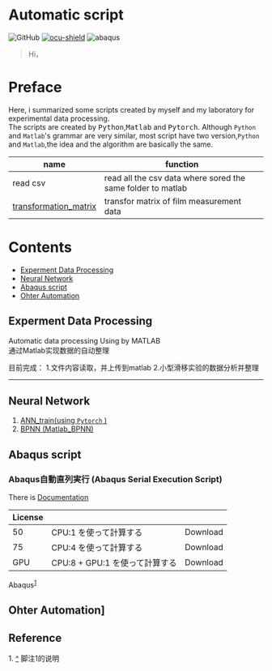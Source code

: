 # Automatic script
![GitHub](https://img.shields.io/github/license/Kaede-cycy/data-prossing?logoColor=green&style=plastic)
[![ocu-shield]][ocu]
![abaqus]

> Hi，

# Preface
 Here, i summarized some scripts created by myself and my laboratory for experimental data processing.    
 The scripts are created by <kbd>Python</kbd>,<kbd>Matlab</kbd> and <kbd>Pytorch</kbd>. Although `Python` and `Matlab`'s grammar are very similar, most script have two version,`Python` and `Matlab`,the idea and the algorithm are basically the same.
 
|name|function|
|---|---|
|read csv|read all the csv data where sored the same folder to matlab|
|[transformation_matrix](https://github.com/ChenYu-K/Data-Processing/tree/main/Automation/Transformation_matrix)| transfor matrix of film measurement data|

# Contents
* [Experment Data Processing](#Experment-Data-Processing)
* [Neural Network](#Neural-Network)
* [Abaqus script](#Abaqus-script)
* [Ohter Automation](#Ohter-Automation)


## Experment Data Processing

Automatic data processing Using by MATLAB  
通过Matlab实现数据的自动整理


目前完成：
1.文件内容读取，并上传到matlab
2.小型滑移实验的数据分析并整理

---

## Neural Network
1. [ANN_train(using `Pytorch` )](Neural%20Network/ANN_train.py)
2. [BPNN (Matlab_BPNN)](Neural%20Network/BPNN-slip%20coefficient.m)


## Abaqus script

### Abaqus自動直列実行 (Abaqus Serial Execution Script)

 There is [Documentation](https://github.com/ChenYu-K/Data-Processing/tree/main/script/abaqus_run)

|License|||
|---|---|---|
|50| CPU:1 を使って計算する|Download|
|75| CPU:4 を使って計算する|Download|
|GPU| CPU:8 + GPU:1 を使って計算する|Download|

 Abaqus<sup id="a1">[1](#f1)</sup>

 
## Ohter Automation]

## Reference
<span id="f1">1. [^](#a1)</span> 脚注1的说明

[abaqus]:https://img.shields.io/badge/Abaqus-V.2020-blue?logo=Dassault%20Syst%C3%A8mes
[ocu]:http://brdg.civil.eng.osaka-cu.ac.jp/index.html
[ocu-shield]:https://img.shields.io/badge/OCU%20-Bridge%20Eng.%20LAB-blue
[^Abaqus]: Dassult System manual 2020.
